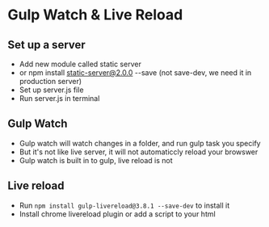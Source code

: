 # Gulp Watch & Live Reload

## Set up a server

+ Add new module called static server
+ or npm install static-server@2.0.0 --save (not save-dev, we need it in production server)
+ Set up server.js file
+ Run server.js in terminal

## Gulp Watch

+ Gulp watch will watch changes in a folder, and run gulp task you specify
+ But it's not like live server, it will not automaticcly reload your browswer
+ Gulp watch is built in to gulp, live reload is not

## Live reload

+ Run ``npm install gulp-livereload@3.8.1 --save-dev`` to install it
+ Install chrome livereload plugin or add a script to your html
